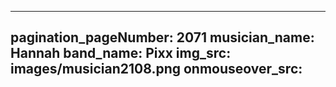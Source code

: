 ------
pagination_pageNumber: 2071
musician_name: Hannah
band_name: Pixx
img_src: images/musician2108.png
onmouseover_src: 
------